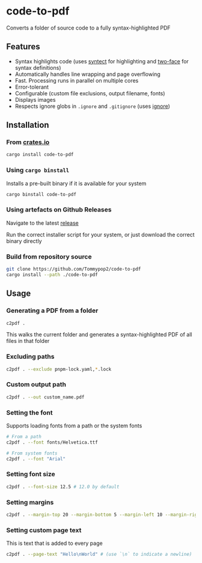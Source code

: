 # code-to-pdf

Converts a folder of source code to a fully syntax-highlighted PDF

## Features

- Syntax highlights code (uses [syntect](https://github.com/trishume/syntect) for highlighting and [two-face](https://crates.io/crates/two-face) for syntax definitions)
- Automatically handles line wrapping and page overflowing
- Fast. Processing runs in parallel on multiple cores
- Error-tolerant
- Configurable (custom file exclusions, output filename, fonts)
- Displays images
- Respects ignore globs in `.ignore` and `.gitignore` (uses [ignore](https://crates.io/crates/ignore))

## Installation

### From [crates.io](https://crates.io/crates/code-to-pdf)

```bash
cargo install code-to-pdf
```

### Using `cargo binstall`

Installs a pre-built binary if it is available for your system

```bash
cargo binstall code-to-pdf
```

### Using artefacts on Github Releases

Navigate to the latest [release](https://github.com/Tommypop2/code-to-pdf/releases)

Run the correct installer script for your system, or just download the correct binary directly

### Build from repository source

```bash
git clone https://github.com/Tommypop2/code-to-pdf
cargo install --path ./code-to-pdf
```

## Usage

### Generating a PDF from a folder

```bash
c2pdf .
```

This walks the current folder and generates a syntax-highlighted PDF of all files in that folder

### Excluding paths

```bash
c2pdf . --exclude pnpm-lock.yaml,*.lock
```

### Custom output path

```bash
c2pdf . --out custom_name.pdf
```

### Setting the font

Supports loading fonts from a path or the system fonts

```bash
# From a path
c2pdf . --font fonts/Helvetica.ttf

# From system fonts
c2pdf . --font "Arial"
```

### Setting font size

```bash
c2pdf . --font-size 12.5 # 12.0 by default
```

### Setting margins

```bash
c2pdf . --margin-top 20 --margin-bottom 5 --margin-left 10 --margin-right 10 # (these are the defaults)
```

### Setting custom page text

This is text that is added to every page

```bash
c2pdf . --page-text "Hello\nWorld" # (use `\n` to indicate a newline)
```

